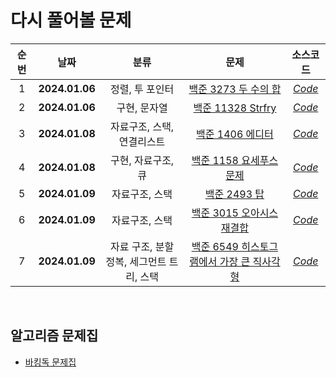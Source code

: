 # 다시 풀어볼 문제
| <center>순번</center> | <center>날짜</center> |<center>분류</center>|  <center>문제</center> |  <center>소스코드</center> | 
|:--------:|:--------:|:--------:|:--------:|:--------:|
|1|**<center>2024.01.06</center>** | 정렬, 투 포인터 | <center>[백준 3273 두 수의 합](https://www.acmicpc.net/problem/3273) </center>|*[Code](https://github.com/99yuseong/Algorithm/tree/main/%EB%B0%B1%EC%A4%80/Silver/3273.%E2%80%85%EB%91%90%E2%80%85%EC%88%98%EC%9D%98%E2%80%85%ED%95%A9)*|
|2|**<center>2024.01.06</center>** | 구현, 문자열 | <center>[백준 11328 Strfry](https://www.acmicpc.net/problem/11328) </center>|*[Code](https://github.com/99yuseong/Algorithm/tree/main/%EB%B0%B1%EC%A4%80/Bronze/11328.%E2%80%85Strfry)*|
|3|**<center>2024.01.08</center>** | 자료구조, 스택, 연결리스트 | <center>[백준 1406 에디터](https://www.acmicpc.net/problem/1406) </center>|*[Code](https://github.com/99yuseong/Algorithm/tree/main/%EB%B0%B1%EC%A4%80/Silver/1406.%E2%80%85%EC%97%90%EB%94%94%ED%84%B0)*|
|4|**<center>2024.01.08</center>** | 구현, 자료구조, 큐 | <center>[백준 1158 요세푸스 문제](https://www.acmicpc.net/problem/1158) </center>|*[Code](https://github.com/99yuseong/Algorithm/tree/main/%EB%B0%B1%EC%A4%80/Silver/1158.%E2%80%85%EC%9A%94%EC%84%B8%ED%91%B8%EC%8A%A4%E2%80%85%EB%AC%B8%EC%A0%9C)*|
|5|**<center>2024.01.09</center>** | 자료구조, 스택 | <center>[백준 2493 탑](https://www.acmicpc.net/problem/2493) </center>|*[Code](https://github.com/99yuseong/Algorithm/tree/main/%EB%B0%B1%EC%A4%80/Gold/2493.%E2%80%85%ED%83%91)*|
|6|**<center>2024.01.09</center>** | 자료구조, 스택 | <center>[백준 3015 오아시스 재결합](https://www.acmicpc.net/problem/3015) </center>|*[Code](https://github.com/99yuseong/Algorithm/tree/main/%EB%B0%B1%EC%A4%80/Platinum/3015.%E2%80%85%EC%98%A4%EC%95%84%EC%8B%9C%EC%8A%A4%E2%80%85%EC%9E%AC%EA%B2%B0%ED%95%A9)*|
|7|**<center>2024.01.09</center>** | 자료 구조, 분할 정복, 세그먼트 트리, 스택 | <center>[백준 6549 히스토그램에서 가장 큰 직사각형](https://www.acmicpc.net/problem/6549) </center>|*[Code](https://github.com/99yuseong/Algorithm/tree/main/%EB%B0%B1%EC%A4%80/Platinum/6549.%E2%80%85%ED%9E%88%EC%8A%A4%ED%86%A0%EA%B7%B8%EB%9E%A8%EC%97%90%EC%84%9C%E2%80%85%EA%B0%80%EC%9E%A5%E2%80%85%ED%81%B0%E2%80%85%EC%A7%81%EC%82%AC%EA%B0%81%ED%98%95)*|

<br>

## 알고리즘 문제집

* [바킹독 문제집](https://github.com/encrypted-def/basic-algo-lecture/blob/master/workbook.md)

